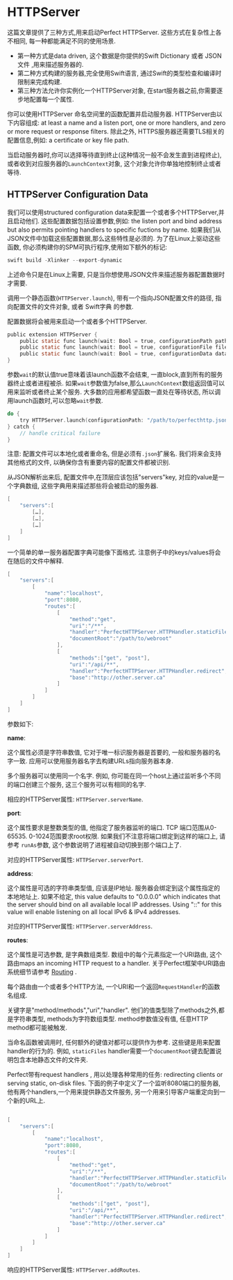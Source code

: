 # HTTPServer

这篇文章提供了三种方式,用来启动Perfect HTTPServer. 这些方式在复杂性上各不相同, 每一种都能满足不同的使用场景.



- 第一种方式是data driven, 这个数据是你提供的Swift Dictionary 或者 JSON文件 ,用来描述服务器的.    
- 第二种方式构建的服务器,完全使用Swift语言, 通过Swift的类型检查和编译时限制来完成构建. 
- 第三种方法允许你实例化一个HTTPServer对象, 在start服务器之前,你需要逐步地配置每一个属性.

你可以使用HTTPServer 命名空间里的函数配置并启动服务器. HTTPServer由以下内容组成: at least a name and a listen port, one or more handlers, and zero or more request or response filters.  除此之外, HTTPS服务器还需要TLS相关的配置信息,例如: a certificate or key file path.



当启动服务器时,你可以选择等待直到终止(这种情况一般不会发生直到进程终止),或者收到对应服务器的`LaunchContext`对象, 这个对象允许你单独地控制终止或者等待.



## HTTPServer Configuration Data

我们可以使用structured configuration data来配置一个或者多个HTTPServer,并且启动他们.  这些配置数据包括设置参数,例如: the listen port and bind address but also permits pointing handlers to specific fuctions by name.  如果我们从JSON文件中加载这些配置数据,那么这些特性是必须的. 为了在Linux上驱动这些函数, 你必须构建你的SPM可执行程序,使用如下额外的标记:

```objective-c
swift build -Xlinker --export-dynamic
```



上述命令只是在Linux上需要, 只是当你想使用JSON文件来描述服务器配置数据时才需要.



调用一个静态函数(`HTTPServer.launch`), 带有一个指向JSON配置文件的路径, 指向配置文件的文件对象, 或者 Swift字典 的参数.



配置数据将会被用来启动一个或者多个HTTPServer.

```objective-c
public extension HTTPServer {
    public static func launch(wait: Bool = true, configurationPath path: String) throws -> [LaunchContext]
    public static func launch(wait: Bool = true, configurationFile file: File) throws -> [LaunchContext]
    public static func launch(wait: Bool = true, configurationData data: [String:Any]) throws -> [LaunchContext]
}
```



参数`wait`的默认值true意味着该launch函数不会结束, 一直block,直到所有的服务器终止或者进程被杀.  如果`wait`参数值为false,那么`LaunchContext`数组返回值可以用来监听或者终止某个服务.  大多数的应用都希望函数一直处在等待状态, 所以调用launch函数时,可以忽略`wait`参数.



```objective-c
do {
    try HTTPServer.launch(configurationPath: "/path/to/perfecthttp.json")
} catch {
    // handle critical failure
}
```

注意: 配置文件可以本地化或者重命名, 但是必须有`.json`扩展名. 我们将来会支持其他格式的文件, 以确保你含有重要内容的配置文件都被识别.

从JSON解析出来后, 配置文件中,在顶层应该包括"servers"key, 对应的value是一个字典数组, 这些字典用来描述那些将会被启动的服务器.

```objective-c
[
    "servers":[
        […],
        […],
        […]
    ]
]
```



一个简单的单一服务器配置字典可能像下面格式.  注意例子中的keys/values将会在随后的文件中解释.

```objective-c
[
    "servers":[
        [
            "name":"localhost",
            "port":8080,
            "routes":[
                [
                    "method":"get",
                    "uri":"/**",
                    "handler":"PerfectHTTPServer.HTTPHandler.staticFiles",
                    "documentRoot":"/path/to/webroot"
                ],
                [
                    "methods":["get", "post"],
                    "uri":"/api/**",
                    "handler":"PerfectHTTPServer.HTTPHandler.redirect",
                    "base":"http://other.server.ca"
                ]
            ]
        ]
    ]
]
```



参数如下:



**name**:

这个属性必须是字符串数值, 它对于唯一标识服务器是首要的, 一般和服务器的名字一致. 应用可以使用服务器名字去构建URLs指向服务器本身.



多个服务器可以使用同一个名字. 例如, 你可能在同一个host上通过监听多个不同的端口创建三个服务, 这三个服务可以有相同的名字.

相应的HTTPServer属性: `HTTPServer.serverName`.

**port**:

这个属性要求是整数类型的值,  他指定了服务器监听的端口. TCP 端口范围从0-65535. 0-1024范围要求root权限. 如果我们不注意将端口绑定到这样的端口上, 请参考 `runAs`参数, 这个参数说明了进程被自动切换到那个端口上了.

对应的HTTPServer属性: `HTTPServer.serverPort`.



**address**:

这个属性是可选的字符串类型值,  应该是IP地址.  服务器会绑定到这个属性指定的本地地址上. 如果不给定, this value defaults to "0.0.0.0" which indicates that the server should bind on all available local IP addresses.   Using "::" for this value will enable listening on all local IPv6 & IPv4 addresses.

对应的HTTPServer属性: `HTTPServer.serverAddress`.



**routes**:

这个属性是可选参数, 是字典数组类型. 数组中的每个元素指定一个URI路由, 这个路由maps an incoming HTTP request to a handler. 关于Perfect框架中URI路由系统细节请参考 [Routing](https://www.perfect.org/docs/routing.html) .



每个路由由一个或者多个HTTP方法, 一个URI和一个返回`RequestHandler`的函数名组成.



关键字是"method/methods","uri","handler".  他们的值类型除了methods之外,都是字符串类型, methods为字符数组类型. method参数值没有值, 任意HTTP method都可能被触发.

当命名函数被调用时, 任何额外的键值对都可以提供作为参考. 这些键是用来配置handler的行为的. 例如, `staticFiles` handler需要一个`documentRoot`键去配置说明包含本地静态文件的文件夹.

Perfect带有request handlers , 用以处理各种常用的任务: redirecting clients or serving static, on-disk files.   下面的例子中定义了一个监听8080端口的服务器, 他有两个handlers,一个用来提供静态文件服务, 另一个用来引导客户端重定向到一个新的URL上.



```objective-c

[
    "servers":[
        [
            "name":"localhost",
            "port":8080,
            "routes":[
                [
                    "method":"get",
                    "uri":"/**",
                    "handler":"PerfectHTTPServer.HTTPHandler.staticFiles",
                    "documentRoot":"/path/to/webroot"
                ],
                [
                    "methods":["get", "post"],
                    "uri":"/api/**",
                    "handler":"PerfectHTTPServer.HTTPHandler.redirect",
                    "base":"http://other.server.ca"
                ]
            ]
        ]
    ]
]
```



响应的HTTPServer属性: `HTTPServer.addRoutes`.





